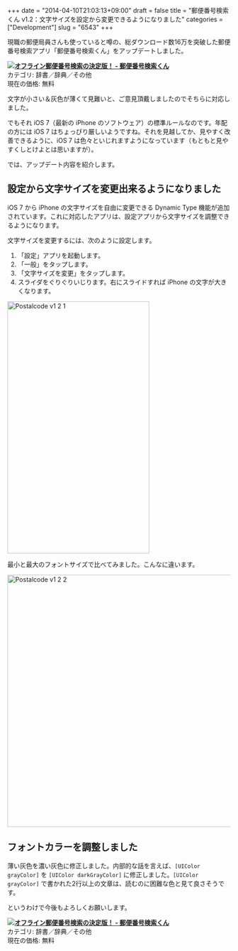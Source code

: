 +++
date = "2014-04-10T21:03:13+09:00"
draft = false
title = "郵便番号検索くん v1.2：文字サイズを設定から変更できるようになりました"
categories = ["Development"]
slug = "6543"
+++

現職の郵便局員さんも使っていると噂の、総ダウンロード数16万を突破した郵便番号検索アプリ「郵便番号検索くん」をアップデートしました。

<div class="application-box clearfix"><a href="https://itunes.apple.com/jp/app/ofurain-you-bian-fan-hao-jian/id578073498?mt=8&uo=4&at=11l3RT" target="itunes_store"><img src="http://a1423.phobos.apple.com/us/r30/Purple6/v4/95/d5/6c/95d56cd7-45de-619d-1022-311b4a4382e6/mzl.lwrxntug.100x100-75.png"></a><a href="https://itunes.apple.com/jp/app/ofurain-you-bian-fan-hao-jian/id578073498?mt=8&uo=4&at=11l3RT" target="itunes_store"><strong>オフライン郵便番号検索の決定版！ -  郵便番号検索くん</strong></a><br>カテゴリ: 辞書／辞典／その他<br />現在の価格: 無料<br clear="both" /></div>

文字が小さい＆灰色が薄くて見難いと、ご意見頂戴しましたのでそちらに対応しました。

でもそれ iOS 7（最新の iPhone のソフトウェア）の標準ルールなのです。年配の方には iOS 7 はちょっぴり厳しいようですね。それを見越してか、見やすく改善できるように、iOS 7 は色々といじれますようになっています（もともと見やすくしとけよとは思いますが）。

では、アップデート内容を紹介します。

<h2>設定から文字サイズを変更出来るようになりました</h2>

iOS 7 から iPhone の文字サイズを自由に変更できる Dynamic Type 機能が追加されています。これに対応したアプリは、設定アプリから文字サイズを調整できるようになります。

文字サイズを変更するには、次のように設定します。

<ol>
<li>「設定」アプリを起動します。</li>
<li>「一般」をタップします。</li>
<li>「文字サイズを変更」をタップします。</li>
<li>スライダをぐりぐりいじります。右にスライドすれば iPhone の文字が大きくなります。</li>
</ol>


<img class="align-center" src="/images/2014/04/postalcode_v1.2_1.png" alt="Postalcode v1 2 1" title="postalcode_v1.2_1.png" border="0" width="320" height="568" />

最小と最大のフォントサイズで比べてみました。こんなに違います。

<img class="align-center" src="/images/2014/04/postalcode_v1.2_2.png" alt="Postalcode v1 2 2" title="postalcode_v1.2_2.png" border="0" width="680" height="568" />

<h2>フォントカラーを調整しました</h2>

薄い灰色を濃い灰色に修正しました。内部的な話を言えば、<code>[UIColor grayColor]</code> を <code>[UIColor darkGrayColor]</code> に修正しました。<code>[UIColor grayColor]</code> で書かれた2行以上の文章は、読むのに困難な色と見て良さそうです。

というわけで今後もよろしくお願いします。

<div class="application-box clearfix"><a href="https://itunes.apple.com/jp/app/ofurain-you-bian-fan-hao-jian/id578073498?mt=8&uo=4&at=11l3RT" target="itunes_store"><img src="http://a1423.phobos.apple.com/us/r30/Purple6/v4/95/d5/6c/95d56cd7-45de-619d-1022-311b4a4382e6/mzl.lwrxntug.100x100-75.png"></a><a href="https://itunes.apple.com/jp/app/ofurain-you-bian-fan-hao-jian/id578073498?mt=8&uo=4&at=11l3RT" target="itunes_store"><strong>オフライン郵便番号検索の決定版！ -  郵便番号検索くん</strong></a><br>カテゴリ: 辞書／辞典／その他<br />現在の価格: 無料<br clear="both" /></div>
